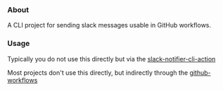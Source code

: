 ### About

A CLI project for sending slack messages usable in GitHub workflows.

### Usage

Typically you do not use this directly but via the [slack-notifier-cli-action](https://github.com/monta-app/slack-notifier-cli-action)

Most projects don't use this directly, but indirectly through the [github-workflows](https://github.com/monta-app/github-workflows)
